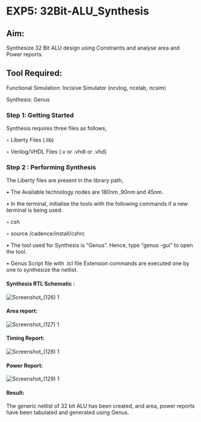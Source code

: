 # EXP5: 32Bit-ALU_Synthesis

## Aim:

Synthesize 32 Bit ALU design using Constraints and analyse area and Power reports.

## Tool Required:

Functional Simulation: Incisive Simulator (ncvlog, ncelab, ncsim)

Synthesis: Genus

### Step 1: Getting Started

Synthesis requires three files as follows,

◦ Liberty Files (.lib)

◦ Verilog/VHDL Files (.v or .vhdl or .vhd)

### Step 2 : Performing Synthesis

The Liberty files are present in the library path,

• The Available technology nodes are 180nm ,90nm and 45nm.

• In the terminal, initialise the tools with the following commands if a new terminal is being
used.

◦ csh

◦ source /cadence/install/cshrc

• The tool used for Synthesis is “Genus”. Hence, type “genus -gui” to open the tool.

• Genus Script file with .tcl file Extension commands are executed one by one to synthesize the netlist.

#### Synthesis RTL Schematic :
![Screenshot_(126) 1](https://github.com/user-attachments/assets/64ba74cc-932f-442a-b43a-bc25867ea6dd)


#### Area report:
![Screenshot_(127) 1](https://github.com/user-attachments/assets/84d67580-0700-4337-be51-2669de409ba1)

#### Timing Report:
![Screenshot_(128) 1](https://github.com/user-attachments/assets/f5743d0e-6eb1-453e-b7af-2294aa40e30b)

#### Power Report:
![Screenshot_(129) 1](https://github.com/user-attachments/assets/3dc916a4-e92b-4531-94c4-192e3c2672bf)


#### Result: 

The generic netlist of 32 bit ALU  has been created, and area, power reports have been tabulated and generated using Genus.
